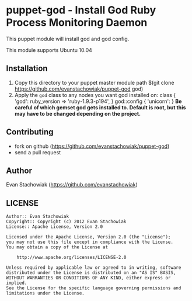 puppet-god - Install God Ruby Process Monitoring Daemon
==========================================

This puppet module will install god and god config. 

This module supports Ubuntu 10.04

Installation
------------

1. Copy this directory to your puppet master module path $(git clone https://github.com/evanstachowiak/puppet-god god)
2. Apply the `god` class to any nodes you want god installed on: 
  class { 'god':
          ruby_version => 'ruby-1.9.3-p194',
        }
  god::config { 'unicorn': }
**Be careful of which gemset god gets installed to. Default is root, but this may have to be
  changed depending on the project.**

Contributing
------------

- fork on github (https://github.com/evanstachowiak/puppet-god)
- send a pull request

Author
------
Evan Stachowiak (https://github.com/evanstachowiak)

LICENSE
-------

    Author:: Evan Stachowiak
    Copyright:: Copyright (c) 2012 Evan Stachowiak
    License:: Apache License, Version 2.0

    Licensed under the Apache License, Version 2.0 (the "License");
    you may not use this file except in compliance with the License.
    You may obtain a copy of the License at

        http://www.apache.org/licenses/LICENSE-2.0

    Unless required by applicable law or agreed to in writing, software
    distributed under the License is distributed on an "AS IS" BASIS,
    WITHOUT WARRANTIES OR CONDITIONS OF ANY KIND, either express or implied.
    See the License for the specific language governing permissions and
    limitations under the License.
